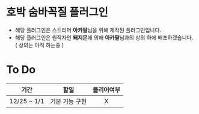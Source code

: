# 호박 숨바꼭질 플러그인
- 해당 플러그인은 스트리머 **아카팔**님을 위해 제작된 플러그인입니다.
- 해당 플러그인은 원작자인 **뙈지몬**에 의해 **아카팔**님과의 상의 하에 배포하겠습니다. ( 상의는 아직 하는중 )

# To Do
|기간|할일|클리어여부|
|:--:|:--:|:--:|
|12/25 ~ 1/1|기본 기능 구현|X|